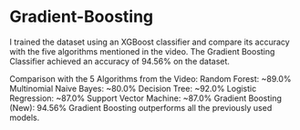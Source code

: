 # Gradient-Boosting
I trained the dataset using an XGBoost classifier and compare its accuracy with the five algorithms mentioned in the video.
The Gradient Boosting Classifier achieved an accuracy of 94.56% on the dataset.

Comparison with the 5 Algorithms from the Video:
Random Forest: ~89.0%
Multinomial Naive Bayes: ~80.0%
Decision Tree: ~92.0%
Logistic Regression: ~87.0%
Support Vector Machine: ~87.0%
Gradient Boosting (New): 94.56%
Gradient Boosting outperforms all the previously used models.
